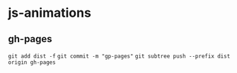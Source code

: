 # js-animations


## gh-pages
`git add dist -f`
`git commit -m "gp-pages"`
`git subtree push --prefix dist origin gh-pages`